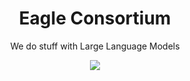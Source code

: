 <h1 align="center">Eagle Consortium</h1>

<p align="center">
  We do stuff with Large Language Models
</p>
<p align="center">
  <img src="https://img.shields.io/badge/%F0%9F%A4%97%20Hugging%20Face-EagleConsortium-blue?style=for-the-badge" />
</p>
